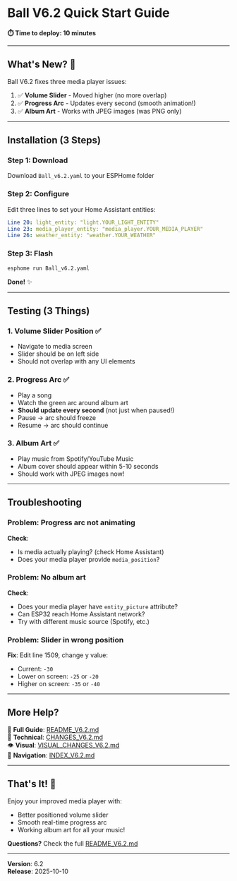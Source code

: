 # Ball V6.2 Quick Start Guide

**⏱️ Time to deploy: 10 minutes**

---

## What's New? 🎉

Ball V6.2 fixes three media player issues:

1. ✅ **Volume Slider** - Moved higher (no more overlap)
2. ✅ **Progress Arc** - Updates every second (smooth animation!)
3. ✅ **Album Art** - Works with JPEG images (was PNG only)

---

## Installation (3 Steps)

### Step 1: Download
Download `Ball_v6.2.yaml` to your ESPHome folder

### Step 2: Configure
Edit three lines to set your Home Assistant entities:
```yaml
Line 20: light_entity: "light.YOUR_LIGHT_ENTITY"
Line 23: media_player_entity: "media_player.YOUR_MEDIA_PLAYER"
Line 26: weather_entity: "weather.YOUR_WEATHER"
```

### Step 3: Flash
```bash
esphome run Ball_v6.2.yaml
```

**Done!** ✨

---

## Testing (3 Things)

### 1. Volume Slider Position ✅
- Navigate to media screen
- Slider should be on left side
- Should not overlap with any UI elements

### 2. Progress Arc ✅
- Play a song
- Watch the green arc around album art
- **Should update every second** (not just when paused!)
- Pause → arc should freeze
- Resume → arc should continue

### 3. Album Art ✅
- Play music from Spotify/YouTube Music
- Album cover should appear within 5-10 seconds
- Should work with JPEG images now!

---

## Troubleshooting

### Problem: Progress arc not animating
**Check**: 
- Is media actually playing? (check Home Assistant)
- Does your media player provide `media_position`?

### Problem: No album art
**Check**:
- Does your media player have `entity_picture` attribute?
- Can ESP32 reach Home Assistant network?
- Try with different music source (Spotify, etc.)

### Problem: Slider in wrong position
**Fix**: Edit line 1509, change y value:
- Current: `-30`
- Lower on screen: `-25` or `-20`
- Higher on screen: `-35` or `-40`

---

## More Help?

📖 **Full Guide**: [README_V6.2.md](README_V6.2.md)  
🔧 **Technical**: [CHANGES_V6.2.md](CHANGES_V6.2.md)  
👁️ **Visual**: [VISUAL_CHANGES_V6.2.md](VISUAL_CHANGES_V6.2.md)  
📑 **Navigation**: [INDEX_V6.2.md](INDEX_V6.2.md)

---

## That's It! 🎵

Enjoy your improved media player with:
- Better positioned volume slider
- Smooth real-time progress arc
- Working album art for all your music!

**Questions?** Check the full [README_V6.2.md](README_V6.2.md)

---

**Version**: 6.2  
**Release**: 2025-10-10
